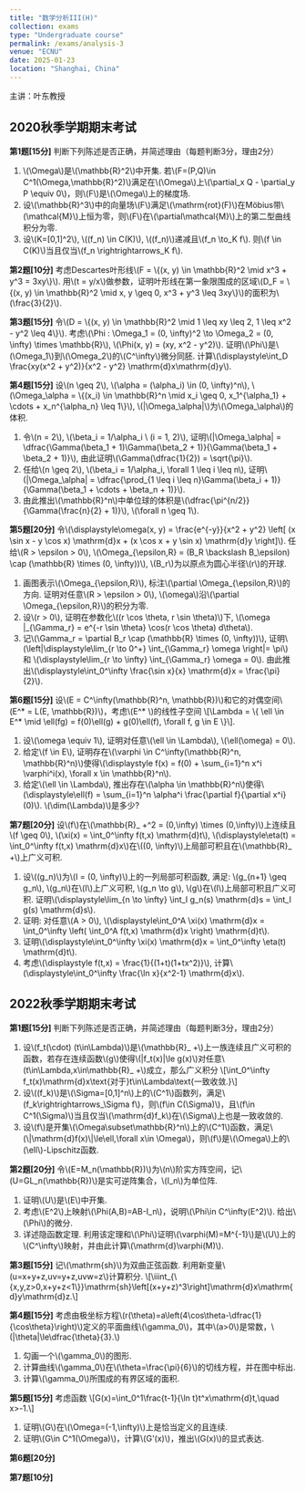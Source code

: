 ```yaml
---
title: "数学分析III(H)"
collection: exams
type: "Undergraduate course"
permalink: /exams/analysis-3
venue: "ECNU"
date: 2025-01-23
location: "Shanghai, China"
---
```

主讲：叶东教授

## 2020秋季学期期末考试

**第1题[15分]** 判断下列陈述是否正确，并简述理由（每题判断3分，理由2分）  
1. \\(\Omega\\)是\\(\mathbb{R}^2\\)中开集. 若\\(F=(P,Q)\in C^1(\Omega,\mathbb{R}^2)\\)满足在\\(\Omega\\)上\\(\partial_x Q - \partial_y P \equiv 0\\)，则\\(F\\)是\\(\Omega\\)上的梯度场.  
2. 设\\(\mathbb{R}^3\\)中的向量场\\(F\\)满足\\(\mathrm{rot}(F)\\)在Möbius带\\(\mathcal{M}\\)上恒为零，则\\(F\\)在\\(\partial\mathcal{M}\\)上的第二型曲线积分为零.  
3. 设\\(K=[0,1]^2\\), \\((f_n) \in C(K)\\), \\((f_n)\\)递减且\\(f_n \to_K f\\). 则\\(f \in C(K)\\)当且仅当\\(f_n \rightrightarrows_K f\\).  

**第2题[10分]** 考虑Descartes叶形线\\(F = \\{(x, y) \in \mathbb{R}^2 \mid x^3 + y^3 = 3xy\\}\\). 用\\(t = y/x\\)做参数，证明叶形线在第一象限围成的区域\\(D_F = \\{(x, y) \in \mathbb{R}^2 \mid x, y \geq 0, x^3 + y^3 \leq 3xy\\}\\)的面积为\\(\frac{3}{2}\\).  

**第3题[15分]** 令\\(D = \\{(x, y) \in \mathbb{R}^2 \mid 1 \leq xy \leq 2, 1 \leq x^2 - y^2 \leq 4\\}\\). 考虑\\(\Phi : \Omega_1 = (0, \infty)^2 \to \Omega_2 = (0, \infty) \times \mathbb{R}\\), \\(\Phi(x, y) = (xy, x^2 - y^2)\\). 证明\\(\Phi\\)是\\(\Omega_1\\)到\\(\Omega_2\\)的\\(C^\infty\\)微分同胚. 计算\\(\displaystyle\int_D \frac{xy(x^2 + y^2)}{x^2 - y^2}  \mathrm{d}x\mathrm{d}y\\).  

**第4题[15分]** 设\\(n \geq 2\\), \\(\alpha = (\alpha_i) \in (0, \infty)^n\\), \\(\Omega_\alpha = \\{(x_i) \in \mathbb{R}^n \mid x_i \geq 0, x_1^{\alpha_1} + \cdots + x_n^{\alpha_n} \leq 1\\}\\), \\(|\Omega_\alpha|\\)为\\(\Omega_\alpha\\)的体积.  
1. 令\\(n = 2\\), \\(\beta_i = 1/\alpha_i \ (i = 1, 2)\\), 证明\\(\|\Omega_\alpha\| = \dfrac{\Gamma(\beta_1 + 1)\Gamma(\beta_2 + 1)}{\Gamma(\beta_1 + \beta_2 + 1)}\\), 由此证明\\(\Gamma(\dfrac{1}{2}) = \sqrt{\pi}\\).  
2. 任给\\(n \geq 2\\), \\(\beta_i = 1/\alpha_i, \forall 1 \leq i \leq n\\), 证明\\(\|\Omega_\alpha\| = \dfrac{\prod_{1 \leq i \leq n}\Gamma(\beta_i + 1)}{\Gamma(\beta_1 + \cdots + \beta_n + 1)}\\).  
3. 由此推出\\(\mathbb{R}^n\\)中单位球的体积是\\(\dfrac{\pi^{n/2}}{\Gamma(\frac{n}{2} + 1)}\\), \\(\forall n \geq 1\\).  

**第5题[20分]** 令\\(\displaystyle\omega(x, y) = \frac{e^{-y}}{x^2 + y^2} \left[ (x \sin x - y \cos x)  \mathrm{d}x + (x \cos x + y \sin x)  \mathrm{d}y \right]\\). 任给\\(R > \epsilon > 0\\), \\(\Omega_{\epsilon,R} = (B_R \backslash B_\epsilon) \cap (\mathbb{R} \times (0, \infty))\\), \\(B_r\\)为以原点为圆心半径\\(r\\)的开球.  
1. 画图表示\\(\Omega_{\epsilon,R}\\), 标注\\(\partial \Omega_{\epsilon,R}\\)的方向. 证明对任意\\(R > \epsilon > 0\\), \\(\omega\\)沿\\(\partial \Omega_{\epsilon,R}\\)的积分为零.  
2. 设\\(r > 0\\), 证明在参数化\\((r \cos \theta, r \sin \theta)\\)下, \\(\omega \|_{\Gamma_r} = e^{-r \sin \theta} \cos(r \cos \theta)  d\theta\\).  
3. 记\\(\Gamma_r = \partial B_r \cap (\mathbb{R} \times (0, \infty))\\), 证明\\(\left\|\displaystyle\lim_{r \to 0^+} \int_{\Gamma_r} \omega \right\|= \pi\\) 和 \\(\displaystyle\lim_{r \to \infty} \int_{\Gamma_r} \omega = 0\\). 由此推出\\(\displaystyle\int_0^\infty \frac{\sin x}{x}  \mathrm{d}x = \frac{\pi}{2}\\).  

**第6题[15分]** 设\\(E = C^\infty(\mathbb{R}^n, \mathbb{R})\\)和它的对偶空间\\(E^* = L(E, \mathbb{R})\\)，考虑\\(E^* \\)的线性子空间
\\[\Lambda = \\{ \ell \in E^* \mid \ell(fg) = f(0)\ell(g) + g(0)\ell(f), \forall f, g \in E \\}\\].  
1. 设\\(\omega \equiv 1\\), 证明对任意\\(\ell \in \Lambda\\), \\(\ell(\omega) = 0\\).  
2. 给定\\(f \in E\\), 证明存在\\(\varphi \in C^\infty(\mathbb{R}^n, \mathbb{R}^n)\\)使得\\(\displaystyle f(x) = f(0) + \sum_{i=1}^n x^i \varphi^i(x), \forall x \in \mathbb{R}^n\\).  
3. 给定\\(\ell \in \Lambda\\), 推出存在\\(\alpha \in \mathbb{R}^n\\)使得\\(\displaystyle\ell(f) = \sum_{i=1}^n \alpha^i \frac{\partial f}{\partial x^i}(0)\\). \\(\dim(\Lambda)\\)是多少?  

**第7题[20分]** 设\\(f\\)在\\(\mathbb{R}_ +^2 = (0,\infty) \times (0,\infty)\\)上连续且\\(f \geq 0\\), \\(\xi(x) = \int_0^\infty f(t,x)  \mathrm{d}t\\), \\(\displaystyle\eta(t) = \int_0^\infty f(t,x)  \mathrm{d}x\\)在\\((0, \infty)\\)上局部可积且在\\(\mathbb{R}_ +\\)上广义可积.  
1. 设\\((g_n)\\)为\\(I = (0, \infty)\\)上的一列局部可积函数, 满足: \\(g_{n+1} \geq g_n\\), \\(g_n\\)在\\(I\\)上广义可积, \\(g_n \to g\\), \\(g\\)在\\(I\\)上局部可积且广义可积. 证明\\(\displaystyle\lim_{n \to \infty} \int_I g_n(s)  \mathrm{d}s = \int_I g(s)  \mathrm{d}s\\).  
2. 证明: 对任意\\(A > 0\\), \\(\displaystyle\int_0^A \xi(x)  \mathrm{d}x = \int_0^\infty \left( \int_0^A f(t,x)  \mathrm{d}x \right)  \mathrm{d}t\\).  
3. 证明\\(\displaystyle\int_0^\infty \xi(x)  \mathrm{d}x = \int_0^\infty \eta(t)  \mathrm{d}t\\).  
4. 考虑\\(\displaystyle f(t,x) = \frac{1}{(1+t)(1+tx^2)}\\), 计算\\(\displaystyle\int_0^\infty \frac{\ln x}{x^2-1}  \mathrm{d}x\\).

## 2022秋季学期期末考试

**第1题[15分]** 判断下列陈述是否正确，并简述理由（每题判断3分，理由2分）
1. 设\\(f_t(\cdot) (t\in\Lambda)\\)是\\(\mathbb{R}_ +\\)上一族连续且广义可积的函数，若存在连续函数\\(g\\)使得\\(\|f_t(x)\|\le g(x)\\)对任意\\(t\in\Lambda,x\in\mathbb{R}_ +\\)成立，那么广义积分
\\[\int_0^\infty f_t(x)\mathrm{d}x\text{对于}t\in\Lambda\text{一致收敛.}\\]
2. 设\\((f_k)\\)是\\(\Sigma=[0,1]^n\\)上的\\(C^1\\)函数列，满足\\(f_k\rightrightarrows_\Sigma f\\)，则\\(f\in C(\Sigma)\\)，且\\(f\in C^1(\Sigma)\\)当且仅当\\(\mathrm{d}f_k\\)在\\(\Sigma\\)上也是一致收敛的.
3. 设\\(f\\)是开集\\(\Omega\subset\mathbb{R}^n\\)上的\\(C^1\\)函数，满足\\(\\|\mathrm{d}f(x)\\|\le\ell,\forall x\in \Omega\\)，则\\(f\\)是\\(\Omega\\)上的\\(\ell\\)-Lipschitz函数.

**第2题[20分]** 令\\(E=M_n(\mathbb{R})\\)为\\(n\\)阶实方阵空间，记\\(U=GL_n(\mathbb{R})\\)是实可逆阵集合，\\(I_n\\)为单位阵.
1. 证明\\(U\\)是\\(E\\)中开集.
2. 考虑\\(E^2\\)上映射\\(\Phi(A,B)=AB-I_n\\)，说明\\(\Phi\in C^\infty(E^2)\\). 给出\\(\Phi\\)的微分.
3. 详述隐函数定理. 利用该定理和\\(\Phi\\)证明\\(\varphi(M)=M^{-1}\\)是\\(U\\)上的\\(C^\infty\\)映射，并由此计算\\(\mathrm{d}\varphi(M)\\).

**第3题[15分]** 记\\(\mathrm{sh}\\)为双曲正弦函数. 利用新变量\\(u=x+y+z,uv=y+z,uvw=z\\)计算积分.
\\[\iiint_{\\{x,y,z>0,x+y+z<1\\}}\mathrm{sh}\left[(x+y+z)^3\right]\mathrm{d}x\mathrm{d}y\mathrm{d}z.\\]

**第4题[15分]** 考虑由极坐标方程\\(r(\theta)=a\left(4\cos\theta-\dfrac{1}{\cos\theta}\right)\\)定义的平面曲线\\(\gamma_0\\)，其中\\(a>0\\)是常数，\\(\|\theta\|\le\dfrac{\theta}{3}.\\)
1. 勾画一个\\(\gamma_0\\)的图形.
2. 计算曲线\\(\gamma_0\\)在\\(\theta=\frac{\pi}{6}\\)的切线方程，并在图中标出.
3. 计算\\(\gamma_0\\)所围成的有界区域的面积.

**第5题[15分]** 考虑函数
\\[G(x)=\int_0^1\frac{t-1}{\ln t}t^x\mathrm{d}t,\quad x>-1.\\]
1. 证明\\(G\\)在\\(\Omega=(-1,\infty)\\)上是恰当定义的且连续.
2. 证明\\(G\in C^1(\Omega)\\)，计算\\(G'(x)\\)，推出\\(G(x)\\)的显式表达.

**第6题[20分]**

**第7题[10分]**
